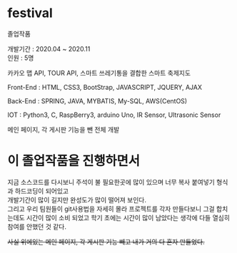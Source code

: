 # festival
졸업작품

개발기간 : 2020.04 ~ 2020.11    
인원 : 5명

카카오 맵 API, TOUR API, 스마트 쓰레기통을 결합한 스마트 축제지도    

Front-End : HTML, CSS3, BootStrap, JAVASCRIPT, JQUERY, AJAX    

Back-End : SPRING, JAVA, MYBATIS, My-SQL, AWS(CentOS)    

IOT : Python3, C, RaspBerry3, arduino Uno, IR Sensor,  Ultrasonic Sensor    


메인 페이지, 각 게시판 기능을 뺀 전체 개발    


# 이 졸업작품을 진행하면서    

지금 소스코드를 다시보니 주석이  불 필요한곳에 많이 있으며 너무 복사 붙여넣기 형식과 하드코딩이 되어있고    
개발기간이 많이 길지만 완성도가 많이 떨어져 보인다.   
그리고 우리 팀원들이 git사용법을 자세히 몰라 프로젝트를 각자 만들다보니 그걸 합치는데도 시간이 많이 소비 되었고
학기 초에는 시간이 많이 남았다는 생각에 다들 열심히 참여를 안했던 것 같다.   






~~사실 위에있는 메인 페이지, 각 게시판 기능 빼고 내가 거의 다 혼자 만들었다.~~
